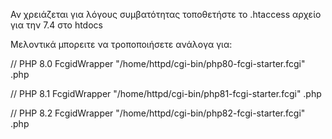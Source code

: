Αν χρειάζεται για λόγους συμβατότητας τοποθετήστε το .htaccess αρχείο για την 7.4 στο htdocs

Μελοντικά μπορειτε να τροποποιήσετε ανάλογα για:

// PHP 8.0
FcgidWrapper "/home/httpd/cgi-bin/php80-fcgi-starter.fcgi" .php

// PHP 8.1
FcgidWrapper "/home/httpd/cgi-bin/php81-fcgi-starter.fcgi" .php

// PHP 8.2
FcgidWrapper "/home/httpd/cgi-bin/php82-fcgi-starter.fcgi" .php
